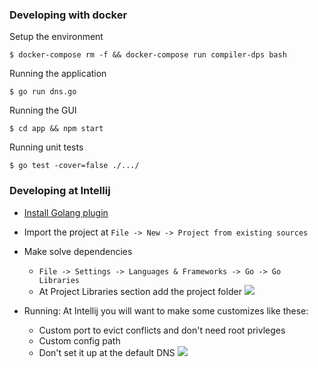 ### Developing with docker

Setup the environment

	$ docker-compose rm -f && docker-compose run compiler-dps bash

Running the application 

	$ go run dns.go

Running the GUI

	$ cd app && npm start

Running unit tests

	$ go test -cover=false ./.../

### Developing at Intellij 
* [Install Golang plugin](https://github.com/go-lang-plugin-org)
* Import the project at `File -> New -> Project from existing sources`
* Make solve dependencies 
    * `File -> Settings -> Languages & Frameworks -> Go -> Go Libraries`
    * At Project Libraries section add the project folder
![](http://pix.toile-libre.org/upload/original/1499630100.png)


* Running: At Intellij you will want to make some customizes like these:
    * Custom port to evict conflicts and don't need root privleges
    * Custom config path
    * Don't set it up at the default DNS
![](http://i.imgur.com/gCUCndC.jpg)

